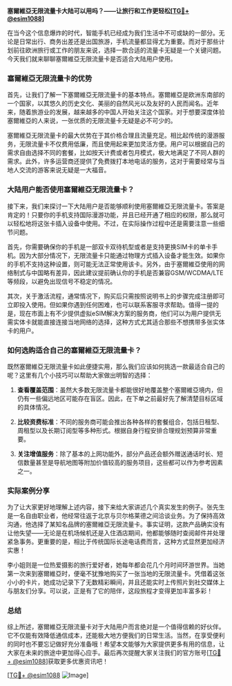 **塞爾維亞无限流量卡大陆可以用吗？——让旅行和工作更轻松[[TG💪+ @esim1088](https://t.me/s/esim1088)]**

在当今这个信息爆炸的时代，智能手机已经成为我们生活中不可或缺的一部分。无论是日常出行、商务出差还是出国旅游，手机流量都显得尤为重要。而对于那些计划前往欧洲旅行或工作的朋友来说，选择一款合适的流量卡无疑是一个关键问题。今天我们就来聊聊塞爾維亞无限流量卡是否适合大陆用户使用。

### 塞爾維亞无限流量卡的优势

首先，让我们了解一下塞爾維亞无限流量卡的基本特点。塞爾維亞是欧洲东南部的一个国家，以其悠久的历史文化、美丽的自然风光以及友好的人民而闻名。近年来，随着旅游业的发展，越来越多的中国人开始关注这个国家。对于想要深度体验塞爾維亞的人来说，一张优质的无限流量卡无疑是必不可少的。

塞爾維亞无限流量卡的最大优势在于其价格合理且流量充足。相比起传统的漫游服务，无限流量卡不仅费用低廉，而且使用起来更加灵活方便。用户可以根据自己的需求自由选择不同的套餐，比如按天计费或者包月模式，极大地满足了不同人群的需求。此外，许多运营商还提供了免费拨打本地电话的服务，这对于需要经常与当地人交流的游客来说无疑是一大福音。

### 大陆用户能否使用塞爾維亞无限流量卡？

接下来，我们来探讨一下大陆用户是否能够顺利使用塞爾維亞无限流量卡。答案是肯定的！只要你的手机支持国际漫游功能，并且已经开通了相应的权限，那么就可以轻松地将这张卡插入设备中使用。不过，在实际操作过程中还是需要注意一些细节问题。

首先，你需要确保你的手机是一部双卡双待机型或者是支持更换SIM卡的单卡手机。因为大部分情况下，无限流量卡只能通过物理方式插入设备才能生效。如果你的手机不支持这种设置，则可能无法正常使用该卡。另外，由于塞爾維亞使用的网络制式与中国略有差异，因此建议提前确认你的手机是否兼容GSM/WCDMA/LTE等频段，以避免出现信号不稳定的情况。

其次，关于激活流程，通常情况下，购买后只需按照说明书上的步骤完成注册即可立即投入使用。但如果你遇到任何困难，也可以联系客服寻求帮助。值得一提的是，现在市面上有不少提供虚拟eSIM解决方案的服务商，他们可以为用户提供无需实体卡就能直接连接当地网络的选择，这种方式尤其适合那些不想携带多张实体卡的用户。

### 如何选购适合自己的塞爾維亞无限流量卡？

既然塞爾維亞无限流量卡如此便捷实用，那么我们应该如何挑选一款最适合自己的呢？这里有几个小技巧可以帮助大家做出明智的选择：

1. **查看覆盖范围**：虽然大多数无限流量卡都能很好地覆盖整个塞爾維亞境内，但仍有一些偏远地区可能存在盲区。因此，在下单之前最好先了解清楚目标区域的具体情况。
   
2. **比较资费标准**：不同的服务商可能会推出各种各样的套餐组合，包括日租型、周租型以及长期订阅型等多种形式。根据自身行程安排合理规划预算非常重要。
   
3. **关注增值服务**：除了基本的上网功能外，部分产品还会额外赠送通话时长、短信数量甚至是导航地图等附加价值较高的服务项目，这些都可以作为参考因素之一。

### 实际案例分享

为了让大家更好地理解上述内容，接下来给大家讲述几个真实发生的例子。张先生是一名自由职业者，他经常往返于北京与贝尔格莱德之间洽谈业务。为了保持高效沟通，他选择了某知名品牌的塞爾維亞无限流量卡。事实证明，这款产品确实没有让他失望——无论是在机场候机还是入住酒店期间，他都能够随时查阅邮件并处理紧急事务。更重要的是，相比于传统国际长途电话费而言，这种方式显然更加经济实惠！

李小姐则是一位热爱摄影的旅行爱好者，她每年都会花几个月时间环游世界。当她第一次来到塞爾維亞时，便毫不犹豫地购买了一张当地的无限流量卡。凭借着这张小小的卡片，她成功记录下了无数精彩瞬间，并且还能实时上传照片到社交媒体上与朋友们分享。可以说，正是有了它的陪伴，这段旅程才变得更加丰富多彩！

### 总结

综上所述，塞爾維亞无限流量卡对于大陆用户而言绝对是一个值得信赖的好伙伴。它不仅能有效降低通信成本，还能极大地方便我们的日常生活。当然，在享受便利的同时也不要忘记做好充分准备哦！希望本文能够为大家提供更多有用的信息，让大家在未来的旅途中更加得心应手。最后再次提醒大家关注我们的官方账号[[TG💪+ @esim1088](https://t.me/s/esim1088)]获取更多优惠资讯吧！

[[TG💪+ @esim1088](https://t.me/s/esim1088) ![Image](https://i.postimg.cc/4NQfJmqS/Snipaste-2025-05-13-00-14-12.png)]